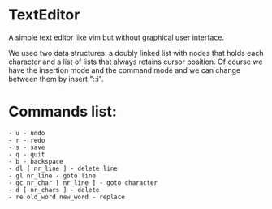 # TextEditor
A simple text editor like vim but without graphical user interface.

  We used two data structures: a doubly linked list with nodes that holds each character and a list of lists that always retains cursor position. Of course we have the insertion mode and the command mode and we can change between them by insert "::i".
  # Commands list:
    - u - undo
    - r - redo
    - s - save
    - q - quit
    - b - backspace
    - dl [ nr_line ] - delete line
    - gl nr_line - goto line
    - gc nr_char [ nr_line ] - goto character
    - d [ nr_chars ] - delete
    - re old_word new_word - replace
